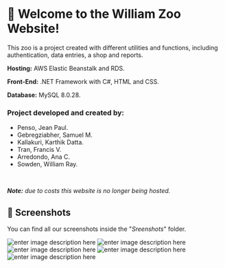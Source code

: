 ﻿#  🦁 Welcome to the William Zoo Website! 

This zoo is a project created with different utilities and functions, including authentication, data entries, a shop and reports.

**Hosting:** AWS Elastic Beanstalk and RDS.

**Front-End:** .NET Framework with C#, HTML and CSS.

**Database:** MySQL 8.0.28.

### Project developed and created by:
- Penso, Jean Paul.
- Gebregziabher, Samuel M.
- Kallakuri, Karthik Datta. 
- Tran, Francis V.
- Arredondo, Ana C.
- Sowden, William Ray.

&nbsp;

***Note:*** *due to costs this website is no longer being hosted.*

##  🐷 Screenshots

You can find all our screenshots inside the "*Sreenshots*" folder.

![enter image description here](https://i.ibb.co/zsygZz5/Home.png)
![enter image description here](https://i.ibb.co/wKftJPX/Our-Animals.png)
![enter image description here](https://i.ibb.co/FJ8rsTx/Shop.png)
![enter image description here](https://i.ibb.co/6PLbSMC/Animal-Report.png)
![enter image description here](https://i.ibb.co/XWz7147/Revenue-Report.png)










